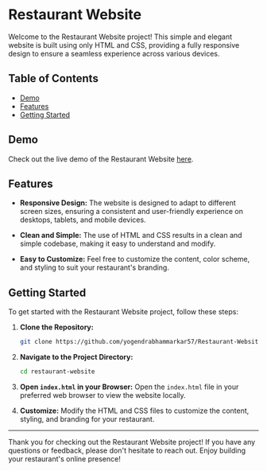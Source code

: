 # Restaurant Website

Welcome to the Restaurant Website project! This simple and elegant website is built using only HTML and CSS, providing a fully responsive design to ensure a seamless experience across various devices.

## Table of Contents

- [Demo](#demo)
- [Features](#features)
- [Getting Started](#getting-started)

## Demo

Check out the live demo of the Restaurant Website [here](https://yogendrabhammarkar57.github.io/Restaurant-Website/).

## Features

- **Responsive Design:** The website is designed to adapt to different screen sizes, ensuring a consistent and user-friendly experience on desktops, tablets, and mobile devices.

- **Clean and Simple:** The use of HTML and CSS results in a clean and simple codebase, making it easy to understand and modify.

- **Easy to Customize:** Feel free to customize the content, color scheme, and styling to suit your restaurant's branding.

## Getting Started

To get started with the Restaurant Website project, follow these steps:

1. **Clone the Repository:**
   ```bash
   git clone https://github.com/yogendrabhammarkar57/Restaurant-Website.git
   ```

2. **Navigate to the Project Directory:**
   ```bash
   cd restaurant-website
   ```

3. **Open `index.html` in your Browser:**
   Open the `index.html` file in your preferred web browser to view the website locally.

4. **Customize:**
   Modify the HTML and CSS files to customize the content, styling, and branding for your restaurant.

---

Thank you for checking out the Restaurant Website project! If you have any questions or feedback, please don't hesitate to reach out. Enjoy building your restaurant's online presence!
